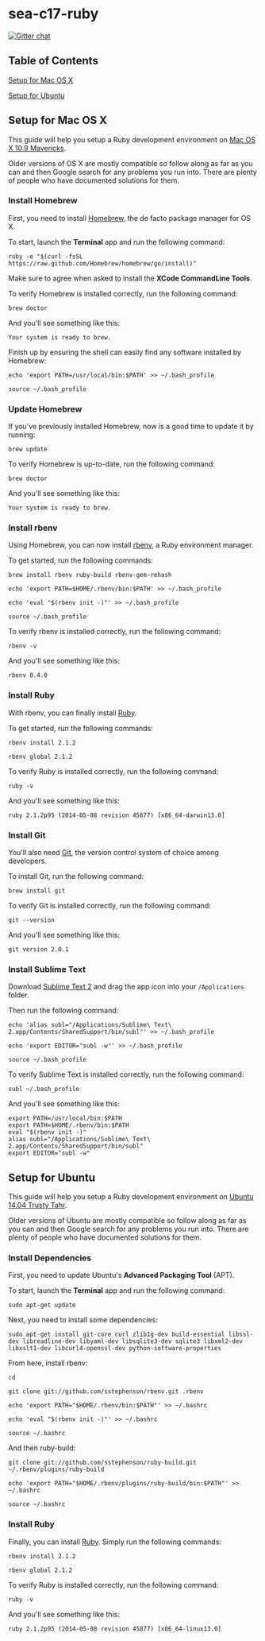 sea-c17-ruby
============

[![Gitter chat](https://badges.gitter.im/codefellows/sea-c17-ruby.png)](https://gitter.im/codefellows/sea-c17-ruby)

Table of Contents
-----------------

[Setup for Mac OS X](https://github.com/codefellows/sea-c17-ruby#setup-for-mac-os-x)

[Setup for Ubuntu](https://github.com/codefellows/sea-c17-ruby#setup-for-ubuntu)


Setup for Mac OS X
------------------

This guide will help you setup a Ruby development environment on [Mac OS X 10.9 Mavericks](https://www.apple.com/osx/).

Older versions of OS X are mostly compatible so follow along as far as you can and then Google search for any problems you run into. There are plenty of people who have documented solutions for them.

### Install Homebrew

First, you need to install [Homebrew](http://brew.sh/), the de facto package manager for OS X.

To start, launch the **Terminal** app and run the following command:

```
ruby -e "$(curl -fsSL https://raw.github.com/Homebrew/homebrew/go/install)"
```

Make sure to agree when asked to install the **XCode CommandLine Tools**.

To verify Homebrew is installed correctly, run the following command:

```
brew doctor
```

And you'll see something like this:

```
Your system is ready to brew.
```

Finish up by ensuring the shell can easily find any software installed by Homebrew:

```
echo 'export PATH=/usr/local/bin:$PATH' >> ~/.bash_profile

source ~/.bash_profile
```


### Update Homebrew

If you've previously installed Homebrew, now is a good time to update it by running:

```
brew update
```

To verify Homebrew is up-to-date, run the following command:

```
brew doctor
```

And you'll see something like this:

```
Your system is ready to brew.
```


### Install rbenv

Using Homebrew, you can now install [rbenv](https://github.com/sstephenson/rbenv), a Ruby environment manager.

To get started, run the following commands:

```
brew install rbenv ruby-build rbenv-gem-rehash

echo 'export PATH=$HOME/.rbenv/bin:$PATH' >> ~/.bash_profile

echo 'eval "$(rbenv init -)"' >> ~/.bash_profile

source ~/.bash_profile
```

To verify rbenv is installed correctly, run the following command:

```
rbenv -v
```

And you'll see something like this:

```
rbenv 0.4.0
```


### Install Ruby

With rbenv, you can finally install [Ruby](https://www.ruby-lang.org/).

To get started, run the following commands:

```
rbenv install 2.1.2

rbenv global 2.1.2
```

To verify Ruby is installed correctly, run the following command:

```
ruby -v
```

And you'll see something like this:

```
ruby 2.1.2p95 (2014-05-08 revision 45877) [x86_64-darwin13.0]
```


### Install Git

You'll also need [Git](http://git-scm.com/), the version control system of choice among developers.

To install Git, run the following command:

```
brew install git
```

To verify Git is installed correctly, run the following command:

```
git --version
```

And you'll see something like this:

```
git version 2.0.1
```


### Install Sublime Text

Download [Sublime Text 2](http://www.sublimetext.com/2) and drag the app icon into your `/Applications` folder.

Then run the following command:

```
echo 'alias subl="/Applications/Sublime\ Text\ 2.app/Contents/SharedSupport/bin/subl"' >> ~/.bash_profile

echo 'export EDITOR="subl -w"' >> ~/.bash_profile

source ~/.bash_profile
```

To verify Sublime Text is installed correctly, run the following command:

```
subl ~/.bash_profile
```

And you'll see something like this:

```
export PATH=/usr/local/bin:$PATH
export PATH=$HOME/.rbenv/bin:$PATH
eval "$(rbenv init -)"
alias subl="/Applications/Sublime\ Text\ 2.app/Contents/SharedSupport/bin/subl"
export EDITOR="subl -w"
```


Setup for Ubuntu
----------------

This guide will help you setup a Ruby development environment on [Ubuntu 14.04 Trusty Tahr](http://releases.ubuntu.com/14.04/).

Older versions of Ubuntu are mostly compatible so follow along as far as you can and then Google search for any problems you run into. There are plenty of people who have documented solutions for them.


### Install Dependencies

First, you need to update Ubuntu's **Advanced Packaging Tool** (APT).

To start, launch the **Terminal** app and run the following command:

```
sudo apt-get update
```

Next, you need to install some dependencies:

```
sudo apt-get install git-core curl zlib1g-dev build-essential libssl-dev libreadline-dev libyaml-dev libsqlite3-dev sqlite3 libxml2-dev libxslt1-dev libcurl4-openssl-dev python-software-properties
```

From here, install rbenv:

```
cd

git clone git://github.com/sstephenson/rbenv.git .rbenv

echo 'export PATH="$HOME/.rbenv/bin:$PATH"' >> ~/.bashrc

echo 'eval "$(rbenv init -)"' >> ~/.bashrc

source ~/.bashrc
```

And then ruby-build:

```
git clone git://github.com/sstephenson/ruby-build.git ~/.rbenv/plugins/ruby-build

echo 'export PATH="$HOME/.rbenv/plugins/ruby-build/bin:$PATH"' >> ~/.bashrc

source ~/.bashrc
```


### Install Ruby

Finally, you can install [Ruby](https://www.ruby-lang.org/). Simply run the following commands:

```
rbenv install 2.1.2

rbenv global 2.1.2
```

To verify Ruby is installed correctly, run the following command:

```
ruby -v
```

And you'll see something like this:

```
ruby 2.1.2p95 (2014-05-08 revision 45877) [x86_64-linux13.0]
```

